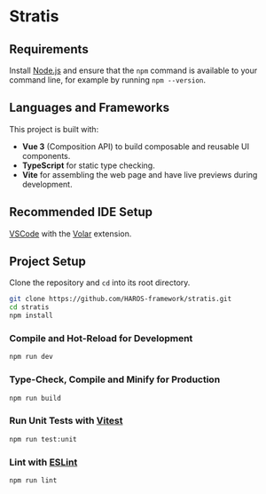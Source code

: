 # Stratis

## Requirements

Install [Node.js](https://nodejs.org/en) and ensure that the `npm` command is available to your command line, for example by running `npm --version`.

## Languages and Frameworks

This project is built with:

- **Vue 3** (Composition API) to build composable and reusable UI components.
- **TypeScript** for static type checking.
- **Vite** for assembling the web page and have live previews during development.

## Recommended IDE Setup

[VSCode](https://code.visualstudio.com/) with the [Volar](https://marketplace.visualstudio.com/items?itemName=Vue.volar) extension.

## Project Setup

Clone the repository and `cd` into its root directory.

```sh
git clone https://github.com/HAROS-framework/stratis.git
cd stratis
npm install
```

### Compile and Hot-Reload for Development

```sh
npm run dev
```

### Type-Check, Compile and Minify for Production

```sh
npm run build
```

### Run Unit Tests with [Vitest](https://vitest.dev/)

```sh
npm run test:unit
```

### Lint with [ESLint](https://eslint.org/)

```sh
npm run lint
```
